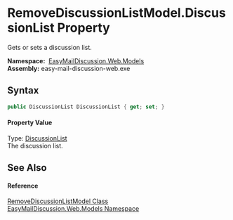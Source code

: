 RemoveDiscussionListModel.DiscussionList Property
=================================================
Gets or sets a discussion list.

  **Namespace:**  [EasyMailDiscussion.Web.Models][1]  
  **Assembly:** easy-mail-discussion-web.exe

Syntax
------

```csharp
public DiscussionList DiscussionList { get; set; }
```

#### Property Value
Type: [DiscussionList][2]  
 The discussion list. 

See Also
--------

#### Reference
[RemoveDiscussionListModel Class][3]  
[EasyMailDiscussion.Web.Models Namespace][1]  

[1]: ../README.md
[2]: ../../EasyMailDiscussion.Common.Database/DiscussionList/README.md
[3]: README.md